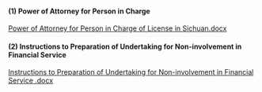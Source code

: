 #### (1) Power of Attorney for Person in Charge

[Power of Attorney for Person in Charge of License in Sichuan.docx](https://badownload.s3.cn-north-1.jdcloud-oss.com/buchongziliao/sichuan/shouquanshu.doc)

#### (2) Instructions to Preparation of Undertaking for Non-involvement in Financial Service

[Instructions to Preparation of Undertaking for Non-involvement in Financial Service .docx](https://badownload.s3.cn-north-1.jdcloud-oss.com/buchongziliao/sichuan/jinrongqingkuangshuoming.docx)
